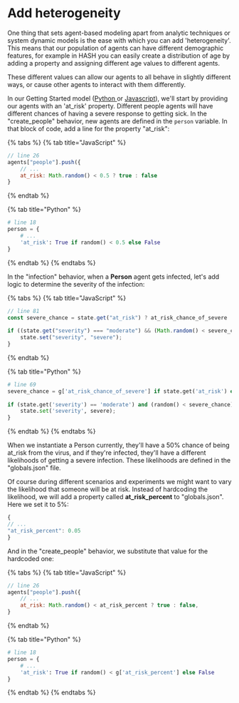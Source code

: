 # Add heterogeneity

One thing that sets agent-based modeling apart from analytic techniques or system dynamic models is the ease with which you can add 'heterogeneity'. This means that our population of agents can have different demographic features, for example in HASH you can easily create a distribution of age by adding a property and assigning different age values to different agents.

These different values can allow our agents to all behave in slightly different ways, or cause other agents to interact with them differently.

In our Getting Started model \([Python ](https://hash.ai/index/5f71e598623ee4797ae6ff8a/getting-started-base-python)or [Javascript](https://hash.ai/index/5e86c068eb2a710a4a2fe11e/getting-started-base)\), we'll start by providing our agents with an 'at\_risk' property. Different people agents will have different chances of having a severe response to getting sick. In the "create\_people" behavior, new agents are defined in the `person` variable. In that block of code, add a line for the property "at\_risk":

{% tabs %}
{% tab title="JavaScript" %}
```javascript
// line 26
agents["people"].push({
    // ...
    at_risk: Math.random() < 0.5 ? true : false
}
```
{% endtab %}

{% tab title="Python" %}
```python
# line 18
person = {
    # ...
    'at_risk': True if random() < 0.5 else False
}
```
{% endtab %}
{% endtabs %}

In the "infection" behavior, when a **Person** agent gets infected, let's add logic to determine the severity of the infection:

{% tabs %}
{% tab title="JavaScript" %}
```javascript
// line 81
const severe_chance = state.get("at_risk") ? at_risk_chance_of_severe : chance_of_severe;
 
if ((state.get("severity") === "moderate") && (Math.random() < severe_chance)) {
    state.set("severity", "severe");
}
```
{% endtab %}

{% tab title="Python" %}
```python
# line 69
severe_chance = g['at_risk_chance_of_severe'] if state.get('at_risk') else g['chance_of_severe']
 
if (state.get('severity') == 'moderate') and (random() < severe_chance)) {
    state.set('severity', severe);
}
```
{% endtab %}
{% endtabs %}

When we instantiate a Person currently, they'll have a 50% chance of being at\_risk from the virus, and if they're infected, they'll have a different likelihoods of getting a severe infection. These likelihoods are defined in the "globals.json" file.

Of course during different scenarios and experiments we might want to vary the likelihood that someone will be at risk. Instead of hardcoding the likelihood, we will add a property called **at\_risk\_percent** to "globals.json". Here we set it to 5%:

```javascript
{
// ...
"at_risk_percent": 0.05
}
```

And in the "create\_people" behavior, we substitute that value for the hardcoded one:

{% tabs %}
{% tab title="JavaScript" %}
```javascript
// line 26
agents["people"].push({
    // ...
    at_risk: Math.random() < at_risk_percent ? true : false,
}
```
{% endtab %}

{% tab title="Python" %}
```python
# line 18
person = {
    # ...
    'at_risk': True if random() < g['at_risk_percent'] else False
}
```
{% endtab %}
{% endtabs %}

